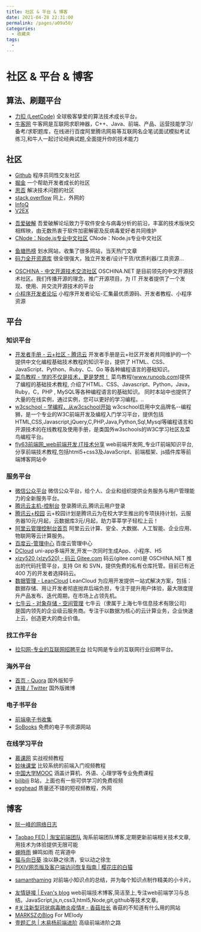 ```yaml
---
title: 社区 & 平台 & 博客
date: 2021-04-28 22:31:00
permalink: /pages/a09a50/
categories:
  - 收藏夹
tags:
  - 
---
```


# 社区 & 平台 & 博客

## 算法、刷题平台
- [力扣 (LeetCode)](https://leetcode-cn.com/problemset/all/) 全球极客挚爱的算法技术成长平台。
- [牛客网](https://www.nowcoder.com/8977313) 牛客网是互联网求职神器，C++、Java、前端、产品、运营技能学习/备考/求职题库，在线进行百度阿里腾讯网易等互联网名企笔试面试模拟考试练习,和牛人一起讨论经典试题,全面提升你的技术能力

## 社区

* [Github](https://github.com/) 程序员同性交友社区
* [掘金](https://juejin.im/) 一个帮助开发者成长的社区
* [思否](https://segmentfault.com/) 解决技术问题的社区
* [stack overflow](https://stackoverflow.com/) 同上，外网的
* [InfoQ](https://www.infoq.cn/topic/Front-end)
* [V2EX](https://www.v2ex.com/)
- [吾爱破解](https://www.52pojie.cn/) 吾爱破解论坛致力于软件安全与病毒分析的前沿，丰富的技术版块交相辉映，由无数热衷于软件加密解密及反病毒爱好者共同维护
- [CNode：Node.js专业中文社区](https://cnodejs.org/) CNode：Node.js专业中文社区
* [鱼塘热榜](https://mo.fish/main/home/hot) 划水网站，收集了很多网站，当天热门文章
* [码力全开资源库](https://maliquankai.com/designnav/) 很全很强大，独立开发者/设计干货/优质利器/工具资源...
- [OSCHINA - 中文开源技术交流社区](https://www.oschina.net/) OSCHINA.NET 是目前领先的中文开源技术社区。我们传播开源的理念，推广开源项目，为 IT 开发者提供了一个发现、使用、并交流开源技术的平台
- [小程序开发者论坛](http://bbs.raydonet.com/) 小程序开发者论坛-汇集最优质源码、开发者教程、小程序资源

## 平台

### 知识平台
- [开发者手册 - 云+社区 - 腾讯云](https://cloud.tencent.com/developer/devdocs) 开发者手册是云+社区开发者共同维护的一个提供中文化编程基础技术教程的知识平台，提供了 HTML、CSS、JavaScript、Python、Ruby、C、Go 等各种编程语言的基础知识。
- [菜鸟教程 - 学的不仅是技术，更是梦想！](http://www.runoob.com/) 菜鸟教程(www.runoob.com)提供了编程的基础技术教程, 介绍了HTML、CSS、Javascript、Python，Java，Ruby，C，PHP , MySQL等各种编程语言的基础知识。 同时本站中也提供了大量的在线实例，通过实例，您可以更好的学习编程。..
- [w3cschool - 学编程，从w3cschool开始](https://www.w3cschool.cn/) w3cschool启用中文品牌名--编程狮，是一个专业的W3C前端开发及编程入门学习平台，提供包括HTML,CSS,Javascript,jQuery,C,PHP,Java,Python,Sql,Mysql等编程语言和开源技术的在线教程及使用手册，是类国外w3schools的W3C学习社区及菜鸟编程平台。
- [fly63前端网_web前端开发,IT技术分享](http://www.fly63.com/) web前端开发网_专业IT前端知识平台,分享前端技术教程,包括html5+css3及JavaScript、前端框架、js插件库等前端博客网站


### 服务平台
- [微信公众平台](https://mp.weixin.qq.com/) 微信公众平台，给个人、企业和组织提供业务服务与用户管理能力的全新服务平台。
- [腾讯云主机-控制台](https://console.cloud.tencent.com/cvm/index) 登录腾讯云,腾讯云用户登录
- [腾讯云+校园](https://www.qcloud.com/act/campus) 云+校园计划是腾讯云为在校大学生推出的专项扶持计划，云服务器10元/月起，云数据库3元/月起，助力莘莘学子轻松上云！
- [阿里云管理控制台首页](https://homenew.console.aliyun.com/#/)  阿里云云计算、安全、大数据、人工智能、企业应用、物联网等云计算服务。
- [百度云-管理中心](https://console.bce.baidu.com/ai/?_=1547175810175&fromai=1#/ai/ocr/overview/index) 百度云管理中心
- [DCloud](http://www.dcloud.io/) uni-app多端开发,开发一次同时生成App、小程序、H5
- [xlzy520 (xlzy520) - 码云 Gitee.com](https://gitee.com/xlzy520) 码云(gitee.com)是 OSCHINA.NET 推出的代码托管平台，支持 Git 和 SVN，提供免费的私有仓库托管。目前已有近 400 万的开发者选择码云。
- [数据管理 - LeanCloud](https://leancloud.cn/dashboard/data.html) LeanCloud 为应用开发提供一站式解决方案，包括：数据存储、用让开发者彻底抛弃后端负担，专注于提升用户体验，最大限度提升产品发布、迭代周期，在市场上占领先机。
- [七牛云 - 对象存储 - 空间管理](https://portal.qiniu.com/kodo/bucket) 七牛云（隶属于上海七牛信息技术有限公司）是国内领先的企业级云服务商。专注于以数据为核心的云计算业务，企业快速上云，创造更大的商业价值。


### 找工作平台
- [拉勾网-专业的互联网招聘平台](https://www.lagou.com/) 拉勾网是专业的互联网行业招聘平台。


### 海外平台
- [首页 - Quora](https://www.quora.com/) 国外版知乎
- [连接 / Twitter](https://twitter.com/i/connect_people) 国外版微博


### 电子书平台
* [前端电子书收集](http://www.yuanchengcheng.vip/books)
* [SoBooks](https://sobooks.cc/) 免费的电子书资源网站


### 在线学习平台
* [慕课网](https://www.imooc.com/) 实战视频教程
* [妙味课堂](https://www.miaov.com/) 比较系统的前端入门视频教程
* [中国大学MOOC](https://www.icourse163.org/) 涵盖计算机、外语、心理学等专业免费课程
* [bilibili](https://www.bilibili.com/) B站，上面也有一些可供学习的免费视频
* [egghead](http://egghead.io) 质量还不错的短视频教程，外网



## 博客

* [阮一峰的网络日志](http://www.ruanyifeng.com/blog/) 
- [Taobao FED | 淘宝前端团队](http://taobaofed.org/) 淘系前端团队博客,定期更新前端相关技术文章,用技术为体验提供无限可能
- [蝉時雨](https://chanshiyu.com/#/) 蝉鸣如雨 花宵道中
- [猫与向日葵](https://imjad.cn/) 浊以静之徐清，安以动之徐生
- [PIXIV网页版及客户端访问恢复指南 | 樱花庄的白猫](https://2heng.xin/2017/09/19/pixiv/)
* [samanthaming](https://www.samanthaming.com/) 对前端小知识点的总结，并为每个知识点制作精美的小卡片。
- [友情链接 | Evan's blog](https://xugaoyi.com/pages/844eea1b2387fb96/#%E5%8F%8B%E9%93%BE%E7%94%B3%E8%AF%B7) web前端技术博客,简洁至上,专注web前端学习与总结。JavaScript,js,n,css3,html5,Node,git,github等技术文章。
- [#关注新型冠状病毒肺炎疫情# - 香菇社长](https://siitake.cn/) 香菇的不知道有什么用的网站
- [MARKSZのBlog](https://molunerfinn.com/) For MElody
- [壹题汇总 | 木易杨前端进阶](https://muyiy.vip/question/) 高级前端进阶之路


